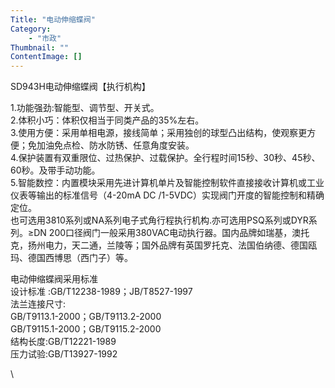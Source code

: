 ```yaml
---
Title: "电动伸缩蝶阀"
Category: 
    - "市政"
Thumbnail: ""
ContentImage: []
---
```


SD943H电动伸缩蝶阀【执行机构】

1.功能强劲:智能型、调节型、开关式。\
2.体积小巧：体积仅相当于同类产品的35%左右。\
3.使用方便：采用单相电源，接线简单；采用独创的球型凸出结构，使观察更方便；免加油免点检、防水防锈、任意角度安装。\
4.保护装置有双重限位、过热保护、过载保护。全行程时间15秒、30秒、45秒、60秒。及带手动功能。\
5.智能数控：内置模块采用先进计算机单片及智能控制软件直接接收计算机或工业仪表等输出的标准信号（4-20mA
DC /1-5VDC）实现阀门开度的智能控制和精确定位。\
也可选用3810系列或NA系列电子式角行程执行机构.亦可选用PSQ系列或DYR系列。≥DN
200口径阀门一般采用380VAC电动执行器。国内品牌如瑞基，澳托克，扬州电力，天二通，兰陵等；国外品牌有英国罗托克、法国伯纳德、德国瓯玛、德国西博思（西门子）等。

电动伸缩蝶阀采用标准\
设计标准 :GB/T12238-1989；JB/T8527-1997\
法兰连接尺寸:\
GB/T9113.1-2000；GB/T9113.2-2000\
GB/T9115.1-2000；GB/T9115.2-2000\
结构长度:GB/T12221-1989\
压力试验:GB/T13927-1992

\

